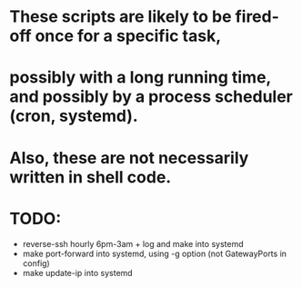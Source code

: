 # These scripts are likely to be fired-off once for a specific task,
# possibly with a long running time, and possibly by a process scheduler (cron, systemd).
# Also, these are not necessarily written in shell code. 

# TODO:
  - reverse-ssh hourly 6pm-3am + log and make into systemd
  - make port-forward into systemd, using -g option (not GatewayPorts in config)
  - make update-ip into systemd
